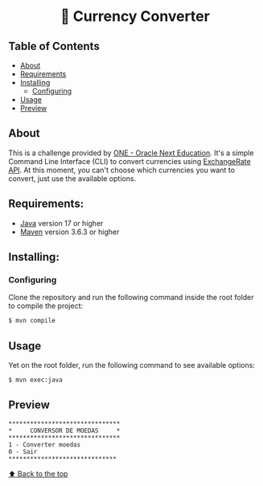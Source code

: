 <h1 align="center"> 💱 Currency Converter</h1>

## Table of Contents

- [About](#about)
- [Requirements](#requirements)
- [Installing](#installing)
  - [Configuring](#configuring)
- [Usage](#usage)
- [Preview](#preview)

## About

This is a challenge provided by [ONE - Oracle Next Education](https://www.oracle.com/br/education/oracle-next-education/). It's a simple Command Line Interface (CLI) to convert currencies using [ExchangeRate API](https://www.exchangerate-api.com/). At this moment, you can't choose which currencies you want to convert, just use the available options.

## Requirements:

- [Java](https://www.oracle.com/java/technologies/downloads/?er=221886#java17) version 17 or higher
- [Maven](https://maven.apache.org/download.cgi) version 3.6.3 or higher

## Installing:

### Configuring

Clone the repository and run the following command inside the root folder to compile the project:

```bash
$ mvn compile
```

## Usage

Yet on the root folder, run the following command to see available options:

```bash
$ mvn exec:java
```

## Preview

```text
*******************************
*     CONVERSOR DE MOEDAS     *
*******************************
1 - Converter moedas
0 - Sair
******************************
```

[⬆ Back to the top](#--currency-converter)
